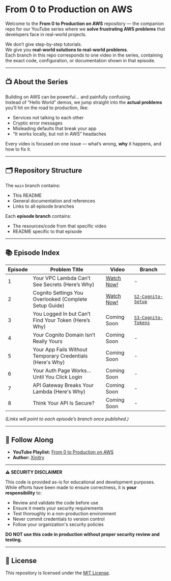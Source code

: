 # From 0 to Production on AWS

Welcome to the **From 0 to Production on AWS** repository — the companion repo for our YouTube series where we **solve frustrating AWS problems** that developers face in real-world projects.  

We don’t give step-by-step tutorials.  
We give you **real-world solutions to real-world problems**.  
Each branch in this repo corresponds to one video in the series, containing the exact code, configuration, or documentation shown in that episode.

---

## 📺 About the Series

Building on AWS can be powerful… and painfully confusing.  
Instead of “Hello World” demos, we jump straight into the **actual problems** you’ll hit on the road to production, like:

- Services not talking to each other  
- Cryptic error messages  
- Misleading defaults that break your app  
- “It works locally, but not in AWS” headaches  

Every video is focused on one issue — what’s wrong, **why** it happens, and how to fix it.

---

## 🗂 Repository Structure

The `main` branch contains:
- This README  
- General documentation and references  
- Links to all episode branches

Each **episode branch** contains:
- The resources/code from that specific video
- README specific to that episode

---

## 📚 Episode Index

| Episode | Problem Title | Video | Branch |
|---------|---------------|--------|--------|
| 1 | Your VPC Lambda Can’t See Secrets (Here’s Why) | [Watch Now!](https://youtu.be/7NdjUl2aRZc?si=6IQOxjMDV-bTmygt) | - |
| 2 | Cognito Settings You Overlooked (Complete Setup Guide) | [Watch Now!](https://youtu.be/hDC4V1uUFkY?si=ho03KS23ahZp_sCJ) | [`S2-Cognito-Setup`](https://github.com/xinitry/From-0-To-Production-On-AWS/tree/S2-Cognito-Setup) |
| 3 | You Logged In but Can’t Find Your Token (Here’s Why) | Coming Soon | [`S3-Cognito-Tokens`](https://github.com/xinitry/From-0-To-Production-On-AWS/tree/S3-Cognito-Tokens) |
| 4 | Your Cognito Domain Isn’t Really Yours | Coming Soon | - |
| 5 | Your App Fails Without Temporary Credentials (Here's Why) | Coming Soon | - |
| 6 | Your Auth Page Works… Until You Click Login | Coming Soon | - |
| 7 | API Gateway Breaks Your Lambda (Here's Why) | Coming Soon | - |
| 8 | Think Your API Is Secure? | Coming Soon | - |

*(Links will point to each episode’s branch once published.)*

---

## 🚀 Follow Along

- **YouTube Playlist:** [From 0 to Production on AWS](https://youtube.com/playlist?list=PLZAot5oalb8emxzTMAAkOCV71IH3rsNf-&si=0kxBGH_StkozEYVS)  
- **Author:** [Xinitry](https://xinitry.com)  

---

**⚠️ SECURITY DISCLAIMER**

This code is provided as-is for educational and development purposes. While efforts have been made to ensure correctness, it is **your responsibility** to:
- Review and validate the code before use
- Ensure it meets your security requirements
- Test thoroughly in a non-production environment
- Never commit credentials to version control
- Follow your organization's security policies

**DO NOT use this code in production without proper security review and testing.**

---

## 📜 License

This repository is licensed under the [MIT License](LICENSE).

